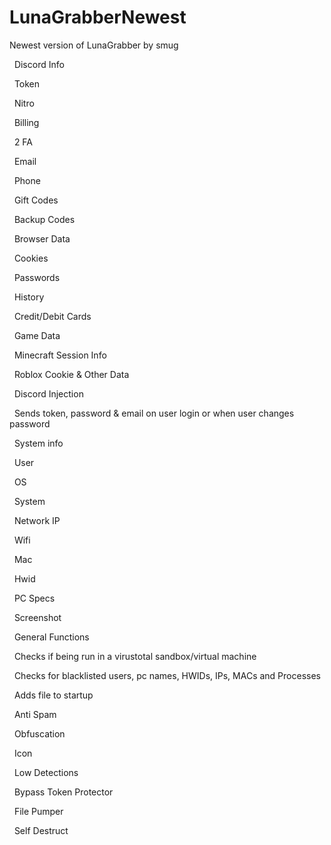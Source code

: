 # LunaGrabberNewest

Newest version of LunaGrabber by smug







&nbsp;   Discord Info

&nbsp;         Token

&nbsp;         Nitro

&nbsp;         Billing

&nbsp;         2 FA

&nbsp;         Email

&nbsp;         Phone

&nbsp;         Gift Codes

&nbsp;         Backup Codes



&nbsp;   Browser Data

&nbsp;         Cookies

&nbsp;         Passwords

&nbsp;         History

&nbsp;         Credit/Debit Cards



&nbsp;   Game Data

&nbsp;         Minecraft Session Info

&nbsp;         Roblox Cookie \& Other Data



&nbsp;   Discord Injection

&nbsp;         Sends token, password \& email on user login or when user changes password



&nbsp;   System info

&nbsp;         User

&nbsp;         OS

&nbsp;         System

&nbsp;         Network IP

&nbsp;         Wifi

&nbsp;         Mac

&nbsp;         Hwid

&nbsp;         PC Specs

&nbsp;         Screenshot



&nbsp;   General Functions

&nbsp;         Checks if being run in a virustotal sandbox/virtual machine

&nbsp;         Checks for blacklisted users, pc names, HWIDs, IPs, MACs and Processes

&nbsp;         Adds file to startup

&nbsp;         Anti Spam

&nbsp;         Obfuscation

&nbsp;         Icon

&nbsp;         Low Detections

&nbsp;         Bypass Token Protector

&nbsp;         File Pumper

&nbsp;         Self Destruct


